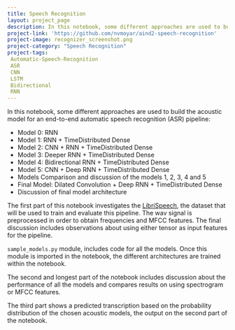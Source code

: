 ```yaml
---
title: Speech Recognition
layout: project_page
description: In this notebook, some different approaches are used to build the acoustic model for an end-to-end automatic speech recognition (ASR) pipeline. In addition to providing different architectures, the notebook provides a discussion based on the observations after comparing the different models. The third part includes a predicted transcription based on the probability distribution of the chosen acoustic models, output on the second part of the notebook. 
project-link: 'https://github.com/nvmoyar/aind2-speech-recognition'
project-image: recognizer_screenshot.png
project-category: "Speech Recognition"
project-tags:
 Automatic-Speech-Recognition	
 ASR
 CNN
 LSTM
 Bidirectional
 RNN
---
```


In this notebook, some different approaches are used to build the acoustic model for an end-to-end automatic speech recognition (ASR) pipeline:

* Model 0: RNN
* Model 1: RNN + TimeDistributed Dense
* Model 2: CNN + RNN + TimeDistributed Dense
* Model 3: Deeper RNN + TimeDistributed Dense
* Model 4: Bidirectional RNN + TimeDistributed Dense
* Model 5: CNN + Deep RNN + TimeDistributed Dense 
* Models Comparison and discussion of the models 1, 2, 3, 4 and 5
* Final Model: Dilated Convolution + Deep RNN + TimeDistributed Dense 
* Discussion of final model architecture 

The first part of this notebook investigates the [LibriSpeech](http://www.danielpovey.com/files/2015_icassp_librispeech.pdf), the dataset that will be used to train and evaluate this pipeline. The wav signal is preprocessed in order to obtain frequencies and MFCC features. The final discussion includes observations about using either tensor as input features for the pipeline. 

```sample_models.py``` module, includes code for all the models. Once this module is imported in the notebook, the different architectures are trained within the notebook. 

The second and longest part of the notebook includes discussion about the performance of all the models and compares results on using spectrogram or MFCC features.

The third part shows a predicted transcription based on the probability distribution of the chosen acoustic models, the output on the second part of the notebook. 
